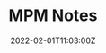 ---
title: MPM Notes
summary: Derive formulas for Material point method, a numerical technique to simulate the behavior of solids, liquids, gases.

date: "2022-02-01T11:03:00Z"

# Optional external URL for project (replaces project detail page).
# external_link: uploads/ZhanZhangCV.pdf

draft: false
---
